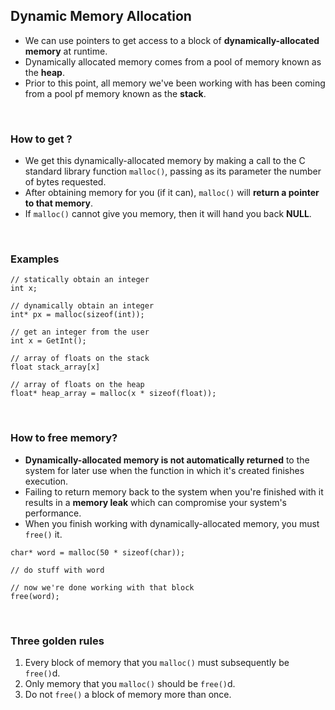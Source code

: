 ## Dynamic Memory Allocation

* We can use pointers to get access to a block of **dynamically-allocated memory** at runtime.
* Dynamically allocated memory comes from a pool of memory known as the **heap**.
* Prior to this point, all memory we've been working with has been coming from a pool pf memory known as the **stack**.

<br />

### How to get ?

* We get this dynamically-allocated memory by making a call to the C standard library function `malloc()`, passing as its parameter the number of bytes requested.
* After obtaining memory for you (if it can), `malloc()` will **return a pointer to that memory**.
* If `malloc()` cannot give you memory, then it will hand you back **NULL**.

<br />

### Examples

```
// statically obtain an integer
int x;

// dynamically obtain an integer
int* px = malloc(sizeof(int));

```

```
// get an integer from the user
int x = GetInt();

// array of floats on the stack
float stack_array[x]

// array of floats on the heap
float* heap_array = malloc(x * sizeof(float));

```

<br />

### How to free memory?

* **Dynamically-allocated memory is not automatically returned** to the system for later use when the function in which it's created finishes execution.
* Failing to return memory back to the system when you're finished with it results in a **memory leak** which can compromise your system's performance.
* When you finish working with dynamically-allocated memory, you must `free()` it.

```
char* word = malloc(50 * sizeof(char));

// do stuff with word

// now we're done working with that block
free(word);
```

<br />

### Three golden rules

1. Every block of memory that you `malloc()` must subsequently be `free()`d.
2. Only memory that you `malloc()` should be `free()`d.
3. Do not `free()` a block of memory more than once.



